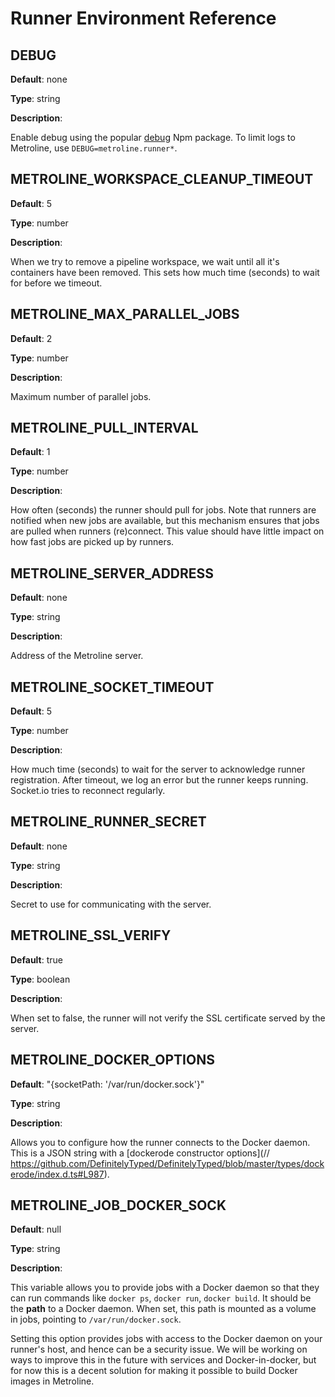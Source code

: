 # Runner Environment Reference

## DEBUG

**Default**: none

**Type**: string

**Description**:

Enable debug using the popular [debug](https://www.npmjs.com/package/debug) Npm package. To limit logs to Metroline, use `DEBUG=metroline.runner*`.

## METROLINE_WORKSPACE_CLEANUP_TIMEOUT

**Default**: 5

**Type**: number

**Description**:

When we try to remove a pipeline workspace, we wait until all it's containers have been removed. This sets how much time (seconds) to wait for before we timeout.  

## METROLINE_MAX_PARALLEL_JOBS

**Default**: 2

**Type**: number

**Description**:

Maximum number of parallel jobs.

## METROLINE_PULL_INTERVAL

**Default**: 1

**Type**: number

**Description**:

How often (seconds) the runner should pull for jobs. Note that runners are notified when new jobs are available, but this mechanism ensures that jobs are pulled when runners (re)connect. This value should have little impact on how fast jobs are picked up by runners. 

## METROLINE_SERVER_ADDRESS

**Default**: none

**Type**: string

**Description**:

Address of the Metroline server. 

## METROLINE_SOCKET_TIMEOUT

**Default**: 5

**Type**: number

**Description**:

How much time (seconds) to wait for the server to acknowledge runner registration. After timeout, we log an error but the runner keeps running. Socket.io tries to reconnect regularly.

## METROLINE_RUNNER_SECRET

**Default**: none

**Type**: string

**Description**:

Secret to use for communicating with the server.

## METROLINE_SSL_VERIFY

**Default**: true

**Type**: boolean

**Description**:

When set to false, the runner will not verify the SSL certificate served by the server.

## METROLINE_DOCKER_OPTIONS

**Default**: "{socketPath: '/var/run/docker.sock'}"

**Type**: string

**Description**:

Allows you to configure how the runner connects to the Docker daemon. This is a JSON string with a [dockerode constructor options](// https://github.com/DefinitelyTyped/DefinitelyTyped/blob/master/types/dockerode/index.d.ts#L987). 

## METROLINE_JOB_DOCKER_SOCK

**Default**: null

**Type**: string

**Description**:

This variable allows you to provide jobs with a Docker daemon so that they can run commands like `docker ps`, `docker run`, `docker build`. It should be the **path** to a Docker daemon. When set, this path is mounted as a volume in jobs, pointing to `/var/run/docker.sock`.

<div class="blockquote" data-props='{ "mod": "danger" }'>

Setting this option provides jobs with access to the Docker daemon on your runner's host, and hence can be a security issue. We will be working on ways to improve this in the future with services and Docker-in-docker, but for now this is a decent solution for making it possible to build Docker images in Metroline.  

</div>
